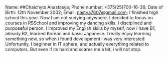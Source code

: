 Name: ##Chaichyts Anastasya;
Phone number: +375(25)700-16-36;
Date of Birth: 12th November 2002;
Email: nastya7607@gmail.com;
I finished high school this year. Now I am not sudying anywhere. I decided to focus on courses in RSSchool and improving my dancing skills.
I disciplined and purposeful person. I improved my English skills by myself, now i have B1, already B2, learned Korean and basic Japanese.
I really enjoy learning something new, so when i found development i was very interested.
Unfortuntly, I beginner in IT sphere, and actually everything related to computors. But even if its hard and scares me a bit, i will not stop.
